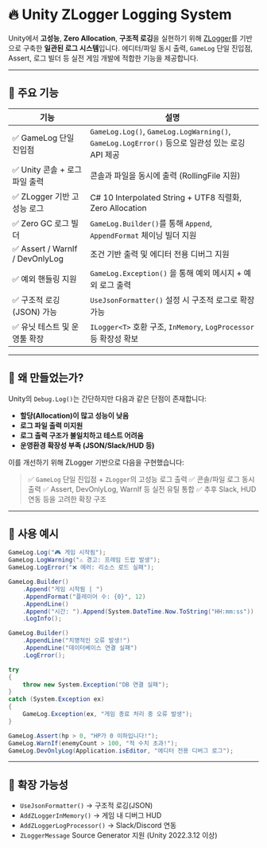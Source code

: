 # 🔥 Unity ZLogger Logging System

Unity에서 **고성능**, **Zero Allocation**, **구조적 로깅**을 실현하기 위해 [ZLogger](https://github.com/Cysharp/ZLogger)를 기반으로 구축한 **일관된 로그 시스템**입니다.
에디터/파일 동시 출력, `GameLog` 단일 진입점, Assert, 로그 빌더 등 실전 게임 개발에 적합한 기능을 제공합니다.

---

## 🚀 주요 기능

| 기능                            | 설명                                                                                           |
| ------------------------------- | ---------------------------------------------------------------------------------------------- |
| ✅ GameLog 단일 진입점          | `GameLog.Log()`, `GameLog.LogWarning()`, `GameLog.LogError()` 등으로 일관성 있는 로깅 API 제공 |
| ✅ Unity 콘솔 + 로그 파일 출력  | 콘솔과 파일을 동시에 출력 (RollingFile 지원)                                                   |
| ✅ ZLogger 기반 고성능 로그     | C# 10 Interpolated String + UTF8 직렬화, Zero Allocation                                       |
| ✅ Zero GC 로그 빌더            | `GameLog.Builder()`를 통해 `Append`, `AppendFormat` 체이닝 빌더 지원                           |
| ✅ Assert / WarnIf / DevOnlyLog | 조건 기반 출력 및 에디터 전용 디버그 지원                                                      |
| ✅ 예외 핸들링 지원             | `GameLog.Exception()` 을 통해 예외 메시지 + 예외 로그 출력                                     |
| ✅ 구조적 로깅(JSON) 가능       | `UseJsonFormatter()` 설정 시 구조적 로그로 확장 가능                                           |
| ✅ 유닛 테스트 및 운영툴 확장   | `ILogger<T>` 호환 구조, `InMemory`, `LogProcessor` 등 확장성 확보                              |

---

## 🎯 왜 만들었는가?

Unity의 `Debug.Log()`는 간단하지만 다음과 같은 단점이 존재합니다:

- **할당(Allocation)이 많고 성능이 낮음**
- **로그 파일 출력 미지원**
- **로그 출력 구조가 불일치하고 테스트 어려움**
- **운영환경 확장성 부족 (JSON/Slack/HUD 등)**

이를 개선하기 위해 ZLogger 기반으로 다음을 구현했습니다:

> ✅ `GameLog` 단일 진입점 + `ZLogger`의 고성능 로그 출력
> ✅ 콘솔/파일 로그 동시 출력
> ✅ Assert, DevOnlyLog, WarnIf 등 실전 유틸 통합
> ✅ 추후 Slack, HUD 연동 등을 고려한 확장 구조

---

## 🧱 사용 예시

```csharp
GameLog.Log("🎮 게임 시작됨");
GameLog.LogWarning("⚠️ 경고: 프레임 드랍 발생");
GameLog.LogError("❌ 에러: 리소스 로드 실패");

GameLog.Builder()
    .Append("게임 시작됨 | ")
    .AppendFormat("플레이어 수: {0}", 12)
    .AppendLine()
    .Append("시간: ").Append(System.DateTime.Now.ToString("HH:mm:ss"))
    .LogInfo();

GameLog.Builder()
    .AppendLine("치명적인 오류 발생!")
    .AppendLine("데이터베이스 연결 실패")
    .LogError();

try
{
    throw new System.Exception("DB 연결 실패");
}
catch (System.Exception ex)
{
    GameLog.Exception(ex, "게임 종료 처리 중 오류 발생");
}

GameLog.Assert(hp > 0, "HP가 0 이하입니다!");
GameLog.WarnIf(enemyCount > 100, "적 수치 초과!");
GameLog.DevOnlyLog(Application.isEditor, "에디터 전용 디버그 로그");
```

---

## 🔮 확장 가능성

- `UseJsonFormatter()` → 구조적 로깅(JSON)
- `AddZLoggerInMemory()` → 게임 내 디버그 HUD
- `AddZLoggerLogProcessor()` → Slack/Discord 연동
- `ZLoggerMessage` Source Generator 지원 (Unity 2022.3.12 이상)

